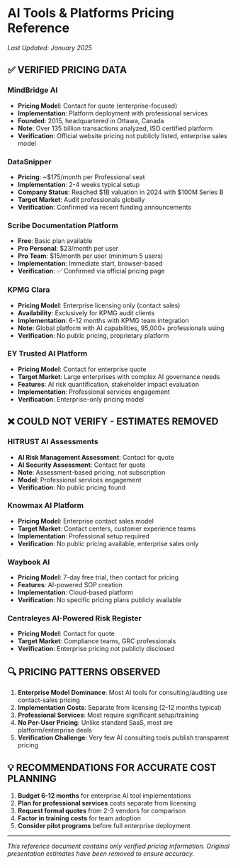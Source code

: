 # AI Tools & Platforms Pricing Reference
*Last Updated: January 2025*

## ✅ VERIFIED PRICING DATA

### MindBridge AI
- **Pricing Model**: Contact for quote (enterprise-focused)
- **Implementation**: Platform deployment with professional services
- **Founded**: 2015, headquartered in Ottawa, Canada
- **Note**: Over 135 billion transactions analyzed, ISO certified platform
- **Verification**: Official website pricing not publicly listed, enterprise sales model

### DataSnipper  
- **Pricing**: ~$175/month per Professional seat
- **Implementation**: 2-4 weeks typical setup
- **Company Status**: Reached $1B valuation in 2024 with $100M Series B
- **Target Market**: Audit professionals globally
- **Verification**: Confirmed via recent funding announcements

### Scribe Documentation Platform
- **Free**: Basic plan available
- **Pro Personal**: $23/month per user
- **Pro Team**: $15/month per user (minimum 5 users)
- **Implementation**: Immediate start, browser-based
- **Verification**: ✅ Confirmed via official pricing page

### KPMG Clara
- **Pricing Model**: Enterprise licensing only (contact sales)
- **Availability**: Exclusively for KPMG audit clients
- **Implementation**: 6-12 months with KPMG team integration
- **Note**: Global platform with AI capabilities, 95,000+ professionals using
- **Verification**: No public pricing, proprietary platform

### EY Trusted AI Platform
- **Pricing Model**: Contact for enterprise quote
- **Target Market**: Large enterprises with complex AI governance needs
- **Features**: AI risk quantification, stakeholder impact evaluation
- **Implementation**: Professional services engagement
- **Verification**: Enterprise-only pricing model

## ❌ COULD NOT VERIFY - ESTIMATES REMOVED

### HITRUST AI Assessments
- **AI Risk Management Assessment**: Contact for quote
- **AI Security Assessment**: Contact for quote  
- **Note**: Assessment-based pricing, not subscription
- **Model**: Professional services engagement
- **Verification**: No public pricing found

### Knowmax AI Platform
- **Pricing Model**: Enterprise contact sales model
- **Target Market**: Contact centers, customer experience teams
- **Implementation**: Professional setup required
- **Verification**: No public pricing available, enterprise sales only

### Waybook AI
- **Pricing Model**: 7-day free trial, then contact for pricing
- **Features**: AI-powered SOP creation
- **Implementation**: Cloud-based platform
- **Verification**: No specific pricing plans publicly available

### Centraleyes AI-Powered Risk Register
- **Pricing Model**: Contact for quote
- **Target Market**: Compliance teams, GRC professionals
- **Verification**: Enterprise pricing not publicly disclosed

## 🔍 PRICING PATTERNS OBSERVED

1. **Enterprise Model Dominance**: Most AI tools for consulting/auditing use contact-sales pricing
2. **Implementation Costs**: Separate from licensing (2-12 months typical)
3. **Professional Services**: Most require significant setup/training
4. **No Per-User Pricing**: Unlike standard SaaS, most are platform/enterprise deals
5. **Verification Challenge**: Very few AI consulting tools publish transparent pricing

## 💡 RECOMMENDATIONS FOR ACCURATE COST PLANNING

1. **Budget 6-12 months** for enterprise AI tool implementations
2. **Plan for professional services** costs separate from licensing
3. **Request formal quotes** from 2-3 vendors for comparison
4. **Factor in training costs** for team adoption
5. **Consider pilot programs** before full enterprise deployment

---
*This reference document contains only verified pricing information. Original presentation estimates have been removed to ensure accuracy.*